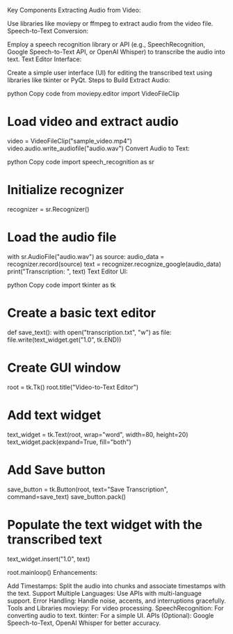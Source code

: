 Key Components
Extracting Audio from Video:

Use libraries like moviepy or ffmpeg to extract audio from the video file.
Speech-to-Text Conversion:

Employ a speech recognition library or API (e.g., SpeechRecognition, Google Speech-to-Text API, or OpenAI Whisper) to transcribe the audio into text.
Text Editor Interface:

Create a simple user interface (UI) for editing the transcribed text using libraries like tkinter or PyQt.
Steps to Build
Extract Audio:

python
Copy code
from moviepy.editor import VideoFileClip

# Load video and extract audio
video = VideoFileClip("sample_video.mp4")
video.audio.write_audiofile("audio.wav")
Convert Audio to Text:

python
Copy code
import speech_recognition as sr

# Initialize recognizer
recognizer = sr.Recognizer()

# Load the audio file
with sr.AudioFile("audio.wav") as source:
    audio_data = recognizer.record(source)
    text = recognizer.recognize_google(audio_data)
    print("Transcription: ", text)
Text Editor UI:

python
Copy code
import tkinter as tk

# Create a basic text editor
def save_text():
    with open("transcription.txt", "w") as file:
        file.write(text_widget.get("1.0", tk.END))

# Create GUI window
root = tk.Tk()
root.title("Video-to-Text Editor")

# Add text widget
text_widget = tk.Text(root, wrap="word", width=80, height=20)
text_widget.pack(expand=True, fill="both")

# Add Save button
save_button = tk.Button(root, text="Save Transcription", command=save_text)
save_button.pack()

# Populate the text widget with the transcribed text
text_widget.insert("1.0", text)

root.mainloop()
Enhancements:

Add Timestamps: Split the audio into chunks and associate timestamps with the text.
Support Multiple Languages: Use APIs with multi-language support.
Error Handling: Handle noise, accents, and interruptions gracefully.
Tools and Libraries
moviepy: For video processing.
SpeechRecognition: For converting audio to text.
tkinter: For a simple UI.
APIs (Optional): Google Speech-to-Text, OpenAI Whisper for better accuracy.
